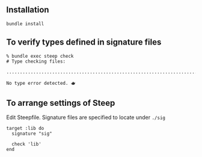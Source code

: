 ## Installation


```shell
bundle install
```


## To verify types defined in signature files

```shell
% bundle exec steep check
# Type checking files:

.......................................................................................................

No type error detected. 🫖
```


## To arrange settings of Steep

Edit Steepfile. Signature files are specified to locate under `./sig`

```shell
target :lib do
  signature "sig"

  check 'lib'
end
```
